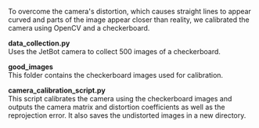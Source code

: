 To overcome the camera's distortion, which causes straight lines to appear curved and parts of the image appear closer than reality, we calibrated the camera using OpenCV and a checkerboard.

**data_collection.py** <br/>
Uses the JetBot camera to collect 500 images of a checkerboard.

**good_images** <br/>
This folder contains the checkerboard images used for calibration.

**camera_calibration_script.py** <br/>
This script calibrates the camera using the checkerboard images and outputs the camera matrix and distortion coefficients as well as the reprojection error. It also saves the undistorted images in a new directory.

